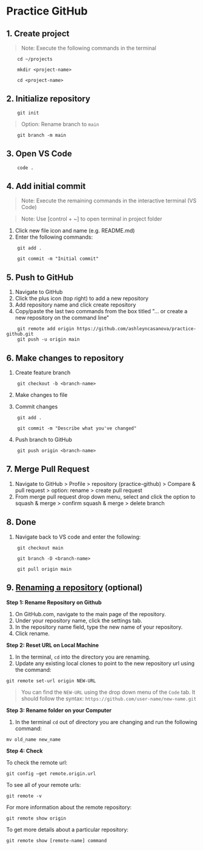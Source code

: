 # Practice GitHub


## 1. Create project

>Note: Execute the following commands in the terminal

```
    cd ~/projects

    mkdir <project-name>

    cd <project-name>
```

## 2. Initialize repository

```
    git init
```

> Option: Rename branch to `main`

```
    git branch -m main
```

## 3. Open VS Code

```
    code .
```

## 4. Add initial commit

>Note: Execute the remaining commands in the interactive terminal (VS Code)

>Note: Use [control + ~] to open terminal in project folder

1. Click new file icon and name (e.g. README.md)
1. Enter the following commands: 

```
    git add .

    git commit -m "Initial commit"
```

## 5. Push to GitHub

1. Navigate to GitHub
1. Click the plus icon (top right) to add a new repository
1. Add repository name and click create repository
1. Copy/paste the last two commands from the box titled "... or create a new repository on the command line"

```
    git remote add origin https://github.com/ashleyncasanova/practice-github.git
    git push -u origin main
```

## 6. Make changes to repository

1. Create feature branch

```
    git checkout -b <branch-name>
```

2. Make changes to file

3. Commit changes

```
    git add .

    git commit -m "Describe what you've changed"
```

4. Push branch to GitHub

```
    git push origin <branch-name>
```

## 7. Merge Pull Request

1. Navigate to GitHub > Profile > repository (practice-github) > Compare & pull request > option: rename > create pull request
1. From merge pull request drop down menu, select and click the option to squash & merge > confirm squash & merge > delete branch

## 8. Done

1. Navigate back to VS code and enter the following:

```
    git checkout main

    git branch -D <branch-name>

    git pull origin main
```

## 9. [Renaming a repository](https://docs.github.com/en/repositories/creating-and-managing-repositories/renaming-a-repository) (optional)

**Step 1: Rename Repository on Github**

1. On GitHub.com, navigate to the main page of the repository.
2. Under your repository name, click the settings tab.
3. In the repository name field, type the new name of your repository.
4. Click rename.

**Step 2: Reset URL on Local Machine**

1. In the terminal, `cd` into the directory you are renaming.
2. Update any existing local clones to point to the new repository url using the command:

`git remote set-url origin NEW-URL`

>You can find the `NEW-URL` using the drop down menu of the `Code` tab. It should follow the syntax: `https://github.com/user-name/new-name.git`

**Step 3: Rename folder on your Computer**

1. In the terminal `cd` out of directory you are changing and run the following command: 

`mv old_name new_name`

**Step 4: Check**

To check the remote url:

`git config —get remote.origin.url`

To see all of your remote urls: 

`git remote -v`

For more information about the remote repository:

`git remote show origin`


To get more details about a particular repository:

`git remote show [remote-name] command`